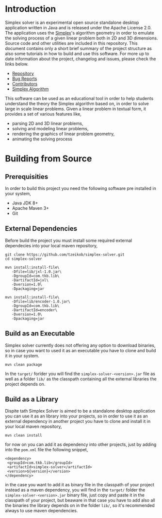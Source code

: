 # Introduction #
Simplex solver is an experimental open source standalone desktop application written in Java and is released under the Apache License 2.0. The application uses the [Simplex](https://en.wikipedia.org/wiki/Simplex_algorithm)'s algorithm geometry in order to emulate the solving process of a given linear problem both in 2D and 3D dimensions. Source code and other utilities are included in this repository. This document contains only a short brief summary of the project structure as also some tutorials in how to build and use this software. For more up to date information about the project, changelog and issues, please check the links below.

* [Repository](https://github.com/tzeikob/simplex-solver)
* [Bug Reports](https://github.com/tzeikob/simplex-solver/issues)
* [Contributors](https://github.com/tzeikob/simplex-solver/graphs/contributors)
* [Simplex Algorithm](https://en.wikipedia.org/wiki/Simplex_algorithm)

This software can be used as an educational tool in order to help students understand the theory the Simplex algorithm based on, in order to solve large in scale linear problems. Given a linear problem in textual form, it provides a set of various features like,

* parsing 2D and 3D linear problems,
* solving and modeling linear problems,
* rendering the graphics of linear problem geometry,
* animating the solving process

# Building from Source #
## Prerequisities ##

In order to build this project you need the following software pre installed in your system,

* Java JDK 8+
* Apache Maven 3+
* Git

## External Dependencies ##
Before build the project you must install some required external dependecies into your local maven repository,

```
git clone https://github.com/tzeikob/simplex-solver.git
cd simplex-solver

mvn install:install-file\
   -Dfile=lib/jxl-1.0.jar\
   -DgroupId=com.tkb.lib\
   -DartifactId=jxl\
   -Dversion=1.0\
   -Dpackaging=jar

mvn install:install-file\
   -Dfile=lib/encoder-1.0.jar\
   -DgroupId=com.tkb.lib\
   -DartifactId=encoder\
   -Dversion=1.0\
   -Dpackaging=jar
```

## Build as an Executable ##
Simplex solver currently does not offering any option to download binaries, so in case you want to used it as an executable you have to clone and build it in your system.

```
mvn clean package
```

In the `target/` forlder you will find the `simplex-solver-<version>.jar` file as well as a folder `lib/` as the classpath containing all the external libraries the project depends on.

## Build as a Library ##
Dispite tath Simplex Solver is aimed to be a standalone desktop application you can use it as an library into your projects, so in order to use it as an external dependency in another project you have to clone and install it in your local maven repository,

```
mvn clean install
```

for now on you can add it as dependency into other projects, just by adding into the `pom.xml` file the following snippet,

```
<dependency>
 <groupId>com.tkb.lib</groupId>
 <artifactId>simplex-solver</artifactId>
 <version>${version}</version>
</dependency>
```

in the case you want to add it as binary file in the classpath of your project instead as a maven dependency, you will find in the `target/` folder the `simplex-solver-<version>.jar` binary file, just copy and paste it in the classpath of your project, but beaware in that case you have to add also all the binaries the library depends on in the folder `lib/`, so it's recommended always to use maven dependencies.

